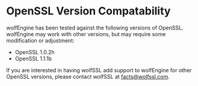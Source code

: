 # OpenSSL Version Compatability

wolfEngine has been tested against the following versions of OpenSSL. wolfEngine may work with other versions, but may require some modification or adjustment:

- OpenSSL 1.0.2h
- OpenSSL 1.1.1b

If you are interested in having wolfSSL add support to wolfEngine for other OpenSSL versions, please contact wolfSSL at [facts@wolfssl.com](mailto:facts@wolfssl.com).
